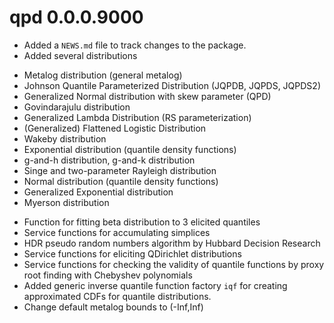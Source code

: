 # qpd 0.0.0.9000

* Added a `NEWS.md` file to track changes to the package.
* Added several distributions 
 - Metalog distribution (general metalog)
 - Johnson Quantile Parameterized Distribution (JQPDB, JQPDS, JQPDS2)
 - Generalized Normal distribution with skew parameter (QPD)
 - Govindarajulu distribution
 - Generalized Lambda Distribution (RS parameterization)
 - (Generalized) Flattened Logistic Distribution
 - Wakeby distribution
 - Exponential distribution (quantile density functions)
 - g-and-h distribution, g-and-k distribution
 - Singe and two-parameter Rayleigh distribution
 - Normal distribution (quantile density functions)
 - Generalized Exponential distribution
 - Myerson distribution
* Function for fitting beta distribution to 3 elicited quantiles
* Service functions for accumulating simplices
* HDR pseudo random numbers algorithm by Hubbard Decision Research
* Service functions for eliciting QDirichlet distributions
* Service functions for checking the validity of quantile functions by proxy root finding with Chebyshev polynomials
* Added generic inverse quantile function factory `iqf` for creating approximated CDFs for quantile distributions.
* Change default metalog bounds to (-Inf,Inf)
